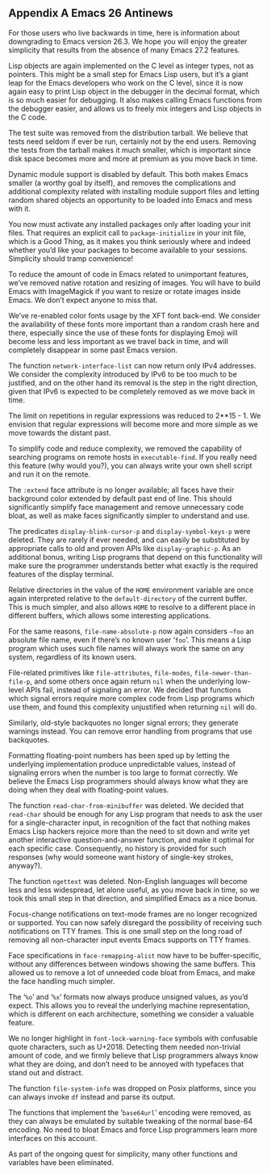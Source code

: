 

## Appendix A Emacs 26 Antinews

For those users who live backwards in time, here is information about downgrading to Emacs version 26.3. We hope you will enjoy the greater simplicity that results from the absence of many Emacs 27.2 features.

Lisp objects are again implemented on the C level as integer types, not as pointers. This might be a small step for Emacs Lisp users, but it’s a giant leap for the Emacs developers who work on the C level, since it is now again easy to print Lisp object in the debugger in the decimal format, which is so much easier for debugging. It also makes calling Emacs functions from the debugger easier, and allows us to freely mix integers and Lisp objects in the C code.

The test suite was removed from the distribution tarball. We believe that tests need seldom if ever be run, certainly not by the end users. Removing the tests from the tarball makes it much smaller, which is important since disk space becomes more and more at premium as you move back in time.

Dynamic module support is disabled by default. This both makes Emacs smaller (a worthy goal by itself), and removes the complications and additional complexity related with installing module support files and letting random shared objects an opportunity to be loaded into Emacs and mess with it.

You now must activate any installed packages only after loading your init files. That requires an explicit call to `package-initialize` in your init file, which is a Good Thing, as it makes you think seriously where and indeed whether you’d like your packages to become available to your sessions. Simplicity should tramp convenience!

To reduce the amount of code in Emacs related to unimportant features, we’ve removed native rotation and resizing of images. You will have to build Emacs with ImageMagick if you want to resize or rotate images inside Emacs. We don’t expect anyone to miss that.

We’ve re-enabled color fonts usage by the XFT font back-end. We consider the availability of these fonts more important than a random crash here and there, especially since the use of these fonts for displaying Emoji will become less and less important as we travel back in time, and will completely disappear in some past Emacs version.

The function `network-interface-list` can now return only IPv4 addresses. We consider the complexity introduced by IPv6 to be too much to be justified, and on the other hand its removal is the step in the right direction, given that IPv6 is expected to be completely removed as we move back in time.

The limit on repetitions in regular expressions was reduced to 2\*\*15 - 1. We envision that regular expressions will become more and more simple as we move towards the distant past.

To simplify code and reduce complexity, we removed the capability of searching programs on remote hosts in `executable-find`. If you really need this feature (why would you?), you can always write your own shell script and run it on the remote.

The `:extend` face attribute is no longer available; all faces have their background color extended by default past end of line. This should significantly simplify face management and remove unnecessary code bloat, as well as make faces significantly simpler to understand and use.

The predicates `display-blink-cursor-p` and `display-symbol-keys-p` were deleted. They are rarely if ever needed, and can easily be substituted by appropriate calls to old and proven APIs like `display-graphic-p`. As an additional bonus, writing Lisp programs that depend on this functionality will make sure the programmer understands better what exactly is the required features of the display terminal.

Relative directories in the value of the `HOME` environment variable are once again interpreted relative to the `default-directory` of the current buffer. This is much simpler, and also allows `HOME` to resolve to a different place in different buffers, which allows some interesting applications.

For the same reasons, `file-name-absolute-p` now again considers `~foo` an absolute file name, even if there’s no known user ‘`foo`’. This means a Lisp program which uses such file names will always work the same on any system, regardless of its known users.

File-related primitives like `file-attributes`, `file-modes`, `file-newer-than-file-p`, and some others once again return `nil` when the underlying low-level APIs fail, instead of signaling an error. We decided that functions which signal errors require more complex code from Lisp programs which use them, and found this complexity unjustified when returning `nil` will do.

Similarly, old-style backquotes no longer signal errors; they generate warnings instead. You can remove error handling from programs that use backquotes.

Formatting floating-point numbers has been sped up by letting the underlying implementation produce unpredictable values, instead of signaling errors when the number is too large to format correctly. We believe the Emacs Lisp programmers should always know what they are doing when they deal with floating-point values.

The function `read-char-from-minibuffer` was deleted. We decided that `read-char` should be enough for any Lisp program that needs to ask the user for a single-character input, in recognition of the fact that nothing makes Emacs Lisp hackers rejoice more than the need to sit down and write yet another interactive question-and-answer function, and make it optimal for each specific case. Consequently, no history is provided for such responses (why would someone want history of single-key strokes, anyway?).

The function `ngettext` was deleted. Non-English languages will become less and less widespread, let alone useful, as you move back in time, so we took this small step in that direction, and simplified Emacs as a nice bonus.

Focus-change notifications on text-mode frames are no longer recognized or supported. You can now safely disregard the possibility of receiving such notifications on TTY frames. This is one small step on the long road of removing all non-character input events Emacs supports on TTY frames.

Face specifications in `face-remapping-alist` now have to be buffer-specific, without any differences between windows showing the same buffers. This allowed us to remove a lot of unneeded code bloat from Emacs, and make the face handling much simpler.

The ‘`%o`’ and ‘`%x`’ formats now always produce unsigned values, as you’d expect. This allows you to reveal the underlying machine representation, which is different on each architecture, something we consider a valuable feature.

We no longer highlight in `font-lock-warning-face` symbols with confusable quote characters, such as U+2018. Detecting them needed non-trivial amount of code, and we firmly believe that Lisp programmers always know what they are doing, and don’t need to be annoyed with typefaces that stand out and distract.

The function `file-system-info` was dropped on Posix platforms, since you can always invoke `df` instead and parse its output.

The functions that implement the ‘`base64url`’ encoding were removed, as they can always be emulated by suitable tweaking of the normal base-64 encoding. No need to bloat Emacs and force Lisp programmers learn more interfaces on this account.

As part of the ongoing quest for simplicity, many other functions and variables have been eliminated.
